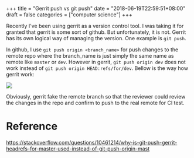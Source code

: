 +++
title = "Gerrit push vs git push"
date = "2018-06-19T22:59:51+08:00"
draft = false
categories = ["computer science"]
+++

Recently I've been using gerrit as a version control tool. I was taking it for granted that gerrit is some sort of github. But unfortunately, it is not. Gerrit has its own logical way of managing the version. One example is `git push`.

In github, I use `git push origin <branch_name>` for push changes to the remote repo where the branch_name is just simply the same name as remote like `master` or `dev`. However in gerrit, `git push origin dev` does not work instead of `git push origin HEAD:refs/for/dev`. Bellow is the way how gerrit work:

![](/data/2018-06-19/gerrit-push.png)

Obviously, gerrit fake the remote branch so that the reviewer could review the changes in the repo and confirm to push to the real remote for CI test.

# Reference
https://stackoverflow.com/questions/10461214/why-is-git-push-gerrit-headrefs-for-master-used-instead-of-git-push-origin-mast

